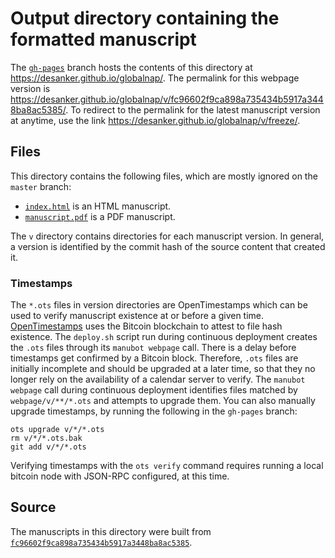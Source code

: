 # Output directory containing the formatted manuscript

The [`gh-pages`](https://github.com/desanker/globalnap/tree/gh-pages) branch hosts the contents of this directory at <https://desanker.github.io/globalnap/>.
The permalink for this webpage version is <https://desanker.github.io/globalnap/v/fc96602f9ca898a735434b5917a3448ba8ac5385/>.
To redirect to the permalink for the latest manuscript version at anytime, use the link <https://desanker.github.io/globalnap/v/freeze/>.

## Files

This directory contains the following files, which are mostly ignored on the `master` branch:

+ [`index.html`](index.html) is an HTML manuscript.
+ [`manuscript.pdf`](manuscript.pdf) is a PDF manuscript.

The `v` directory contains directories for each manuscript version.
In general, a version is identified by the commit hash of the source content that created it.

### Timestamps

The `*.ots` files in version directories are OpenTimestamps which can be used to verify manuscript existence at or before a given time.
[OpenTimestamps](https://opentimestamps.org/) uses the Bitcoin blockchain to attest to file hash existence.
The `deploy.sh` script run during continuous deployment creates the `.ots` files through its `manubot webpage` call.
There is a delay before timestamps get confirmed by a Bitcoin block.
Therefore, `.ots` files are initially incomplete and should be upgraded at a later time, so that they no longer rely on the availability of a calendar server to verify.
The `manubot webpage` call during continuous deployment identifies files matched by `webpage/v/**/*.ots` and attempts to upgrade them.
You can also manually upgrade timestamps, by running the following in the `gh-pages` branch:

```shell
ots upgrade v/*/*.ots
rm v/*/*.ots.bak
git add v/*/*.ots
```

Verifying timestamps with the `ots verify` command requires running a local bitcoin node with JSON-RPC configured, at this time.

## Source

The manuscripts in this directory were built from
[`fc96602f9ca898a735434b5917a3448ba8ac5385`](https://github.com/desanker/globalnap/commit/fc96602f9ca898a735434b5917a3448ba8ac5385).
